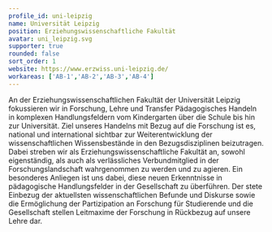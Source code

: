 ```yaml
---
profile_id: uni-leipzig
name: Universität Leipzig
position: Erziehungswissenschaftliche Fakultät
avatar: uni_leipzig.svg
supporter: true
rounded: false
sort_order: 1
website: https://www.erzwiss.uni-leipzig.de/
workareas: ['AB-1','AB-2','AB-3','AB-4']
---
```

An der Erziehungswissenschaftlichen Fakultät der Universität Leipzig fokussieren wir in Forschung, Lehre und Transfer Pädagogisches Handeln in komplexen Handlungsfeldern vom Kindergarten über die Schule bis hin zur Universität. Ziel unseres Handelns mit Bezug auf die Forschung ist es, national und international sichtbar zur Weiterentwicklung der wissenschaftlichen Wissensbestände in den Bezugsdisziplinen beizutragen. Dabei streben wir als Erziehungswissenschaftliche Fakultät an, sowohl eigenständig, als auch als verlässliches Verbundmitglied in der Forschungslandschaft wahrgenommen zu werden und zu agieren. Ein besonderes Anliegen ist uns dabei, diese neuen Erkenntnisse in pädagogische Handlungsfelder in der Gesellschaft zu überführen. Der stete Einbezug der aktuellsten wissenschaftlichen Befunde und Diskurse sowie die Ermöglichung der Partizipation an Forschung für Studierende und die Gesellschaft stellen Leitmaxime der Forschung in Rückbezug auf unsere Lehre dar.